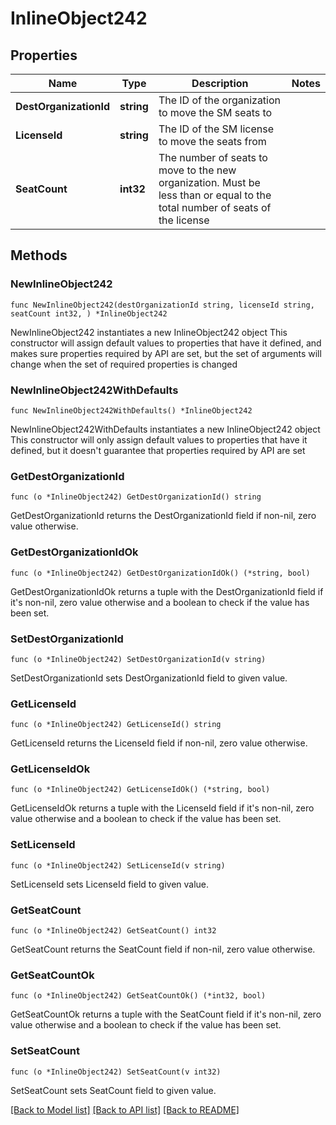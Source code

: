 # InlineObject242

## Properties

Name | Type | Description | Notes
------------ | ------------- | ------------- | -------------
**DestOrganizationId** | **string** | The ID of the organization to move the SM seats to | 
**LicenseId** | **string** | The ID of the SM license to move the seats from | 
**SeatCount** | **int32** | The number of seats to move to the new organization. Must be less than or equal to the total number of seats of the license | 

## Methods

### NewInlineObject242

`func NewInlineObject242(destOrganizationId string, licenseId string, seatCount int32, ) *InlineObject242`

NewInlineObject242 instantiates a new InlineObject242 object
This constructor will assign default values to properties that have it defined,
and makes sure properties required by API are set, but the set of arguments
will change when the set of required properties is changed

### NewInlineObject242WithDefaults

`func NewInlineObject242WithDefaults() *InlineObject242`

NewInlineObject242WithDefaults instantiates a new InlineObject242 object
This constructor will only assign default values to properties that have it defined,
but it doesn't guarantee that properties required by API are set

### GetDestOrganizationId

`func (o *InlineObject242) GetDestOrganizationId() string`

GetDestOrganizationId returns the DestOrganizationId field if non-nil, zero value otherwise.

### GetDestOrganizationIdOk

`func (o *InlineObject242) GetDestOrganizationIdOk() (*string, bool)`

GetDestOrganizationIdOk returns a tuple with the DestOrganizationId field if it's non-nil, zero value otherwise
and a boolean to check if the value has been set.

### SetDestOrganizationId

`func (o *InlineObject242) SetDestOrganizationId(v string)`

SetDestOrganizationId sets DestOrganizationId field to given value.


### GetLicenseId

`func (o *InlineObject242) GetLicenseId() string`

GetLicenseId returns the LicenseId field if non-nil, zero value otherwise.

### GetLicenseIdOk

`func (o *InlineObject242) GetLicenseIdOk() (*string, bool)`

GetLicenseIdOk returns a tuple with the LicenseId field if it's non-nil, zero value otherwise
and a boolean to check if the value has been set.

### SetLicenseId

`func (o *InlineObject242) SetLicenseId(v string)`

SetLicenseId sets LicenseId field to given value.


### GetSeatCount

`func (o *InlineObject242) GetSeatCount() int32`

GetSeatCount returns the SeatCount field if non-nil, zero value otherwise.

### GetSeatCountOk

`func (o *InlineObject242) GetSeatCountOk() (*int32, bool)`

GetSeatCountOk returns a tuple with the SeatCount field if it's non-nil, zero value otherwise
and a boolean to check if the value has been set.

### SetSeatCount

`func (o *InlineObject242) SetSeatCount(v int32)`

SetSeatCount sets SeatCount field to given value.



[[Back to Model list]](../README.md#documentation-for-models) [[Back to API list]](../README.md#documentation-for-api-endpoints) [[Back to README]](../README.md)



